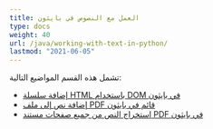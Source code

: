 ```yaml
---
title: العمل مع النصوص في بايثون
type: docs
weight: 40
url: /java/working-with-text-in-python/
lastmod: "2021-06-05"
---
```


تشمل هذه القسم المواضيع التالية:

- [إضافة سلسلة HTML باستخدام DOM في بايثون](/pdf/java/add-html-string-using-dom-in-python/)
- [إضافة نص إلى ملف PDF قائم في بايثون](/pdf/java/add-text-to-an-existing-pdf-file-in-python/)
- [استخراج النص من جميع صفحات مستند PDF في بايثون](/pdf/java/extract-text-from-all-the-pages-of-a-pdf-document-in-python/)